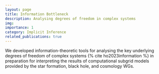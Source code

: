 ```yaml
---
layout: page
title: Information Bottleneck
description: Analysing degrees of freedom in complex systems
img:
importance: 1
category: Implicit Inference
related_publications: true
---
```


We developed information-theoretic tools for analysing the key underlying degrees of freedom of complex systems {% cite ho2023information %} in preparation for interpreting the results of computational subgrid models provided by the star formation, black hole, and cosmology WGs.
